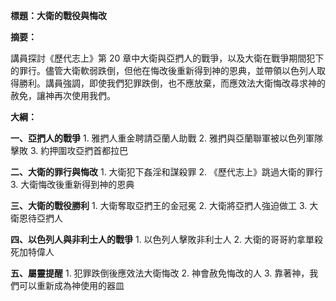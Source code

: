 **標題：大衛的戰役與悔改**

**摘要：**

講員探討《歷代志上》第 20 章中大衛與亞捫人的戰爭，以及大衛在戰爭期間犯下的罪行。儘管大衛軟弱跌倒，但他在悔改後重新得到神的恩典，並帶領以色列人取得勝利。講員強調，即使我們犯罪跌倒，也不應放棄，而應效法大衛悔改尋求神的赦免，讓神再次使用我們。

**大綱：**

**一、亞捫人的戰爭**
    1. 雅捫人重金聘請亞蘭人助戰
    2. 雅捫與亞蘭聯軍被以色列軍隊擊敗
    3. 約押圍攻亞捫首都拉巴

**二、大衛的罪行與悔改**
    1. 大衛犯下姦淫和謀殺罪
    2. 《歷代志上》跳過大衛的罪行
    3. 大衛悔改後重新得到神的恩典

**三、大衛的戰役勝利**
    1. 大衛奪取亞捫王的金冠冕
    2. 大衛將亞捫人強迫做工
    3. 大衛恩待亞捫人

**四、以色列人與非利士人的戰爭**
    1. 以色列人擊敗非利士人
    2. 大衛的哥哥約拿單殺死加特偉人

**五、屬靈提醒**
    1. 犯罪跌倒後應效法大衛悔改
    2. 神會赦免悔改的人
    3. 靠著神，我們可以重新成為神使用的器皿